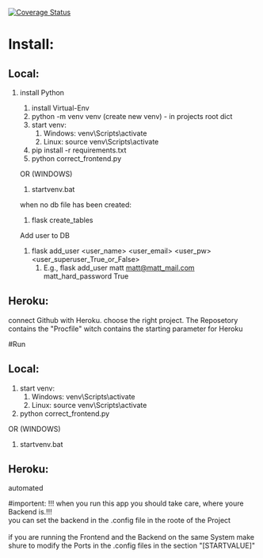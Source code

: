 [![Coverage Status](https://coveralls.io/repos/github/Gargamel19/FrontendCorrect/badge.svg?branch=dev-ferdi)](https://coveralls.io/github/Gargamel19/FrontendCorrect?branch=dev-ferdi)

# Install:
## Local:
1. install Python

   1. install Virtual-Env
   2. python -m venv venv (create new venv) - in projects root dict
   3. start venv:
       1. Windows: venv\Scripts\activate
       2. Linux: source venv\Scripts\activate
   4. pip install -r requirements.txt
   5. python correct_frontend.py
   
   OR (WINDOWS)
   1. startvenv.bat
   
   when no db file has been created: 
   1. flask create_tables
   
   Add user to DB
   1. flask add_user <user_name> <user_email> <user_pw> <user_superuser_True_or_False>
       1. E.g., flask add_user matt matt@matt_mail.com matt_hard_password True




## Heroku:
connect Github with Heroku. choose the right project. 
The Reposetory contains the "Procfile" witch contains the starting parameter for Heroku

#Run
## Local:
1. start venv:
    1. Windows: venv\Scripts\activate
    2. Linux: source venv\Scripts\activate
2. python correct_frontend.py

OR (WINDOWS)
1. startvenv.bat

## Heroku:
automated

#importent:
!!! when you run this app you should take care, where youre Backend is.!!! \
you can set the backend in the .config file in the roote of the Project \
\
if you are running the Frontend and the Backend on the same System make shure to modify the Ports in the .config files in the section "[STARTVALUE]"
 
